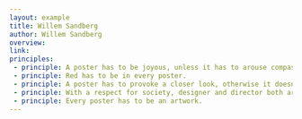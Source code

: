 ```yaml
---
layout: example
title: Willem Sandberg
author: Willem Sandberg
overview:
link:
principles:
 - principle: A poster has to be joyous, unless it has to arouse compassion.
 - principle: Red has to be in every poster.
 - principle: A poster has to provoke a closer look, otherwise it doesn’t endure.
 - principle: With a respect for society, designer and director both are responsible for the street scene. A poster does not only have to revive the street, it also has to be human.
 - principle: Every poster has to be an artwork.
---
```

